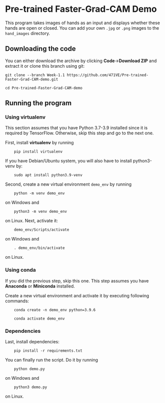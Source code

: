 # Pre-trained Faster-Grad-CAM Demo

This program takes images of hands as an input and displays whether these hands are open or closed. You can add your own `.jpg` or `.png` images to the `hand_images` directory.

## Downloading the code

You can either download the archive by clicking <b>Code</b>-><b>Download ZIP</b> and extract it or clone this branch using git:

```
git clone --branch Week-1.1 https://github.com/471VE/Pre-trained-Faster-Grad-CAM-demo.git

cd Pre-trained-Faster-Grad-CAM-demo
```

## Running the program

### Using virtualenv

This section assumes that you have Python 3.7-3.9 installed since it is required by TensorFlow. Otherwise, skip this step and go to the next one.

First, install <b>virtualenv</b> by running

```
    pip install virtualenv
```

If you have Debian/Ubuntu system, you will also have to install python3-venv by:

```
    sudo apt install python3.9-venv
```

Second, create a new virtual environment `demo_env` by running

```
    python -m venv demo_env
```

on Windows and

```
    python3 -m venv demo_env
```

on Linux. Next, activate it:

```
    demo_env/Scripts/activate
```

on Windows and

```
    . demo_env/bin/activate
```

on Linux.

### Using conda

If you did the previous step, skip this one. This step assumes you have <b>Anaconda</b> or <b>Miniconda</b> installed.

Create a new virtual environment and activate it by executing following commands:

```
    conda create -n demo_env python=3.9.6

    conda activate demo_env
```

### Dependencies

Last, install dependencies:

```
    pip install -r requirements.txt
```

You can finally run the script. Do it by running

```
    python demo.py
```

on Windows and

```
    python3 demo.py
```

on Linux.